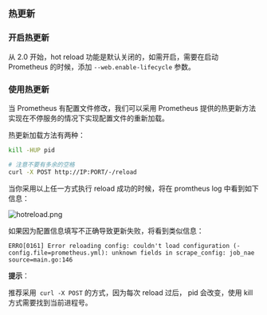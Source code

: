 ## `热更新`

### 开启热更新

从 2.0 开始，hot reload 功能是默认关闭的，如需开启，需要在启动 Prometheus 的时候，添加 `--web.enable-lifecycle` 参数。

### 使用热更新

当 Prometheus 有配置文件修改，我们可以采用 Prometheus 提供的热更新方法实现在不停服务的情况下实现配置文件的重新加载。

热更新加载方法有两种：

 ```sh
kill -HUP pid

# 注意不要有多余的空格
curl -X POST http://IP:PORT/-/reload
 ```

 当你采用以上任一方式执行 reload 成功的时候，将在 promtheus log 中看到如下信息：

![hotreload.png](.assets/热更新/clip_image001.png)

如果因为配置信息填写不正确导致更新失败，将看到类似信息：

```
ERRO[0161] Error reloading config: couldn't load configuration (-config.file=prometheus.yml): unknown fields in scrape_config: job_nae source=main.go:146
```

**提示**：

推荐采用` curl -X POST` 的方式，因为每次 reload 过后， pid 会改变，使用 kill 方式需要找到当前进程号。